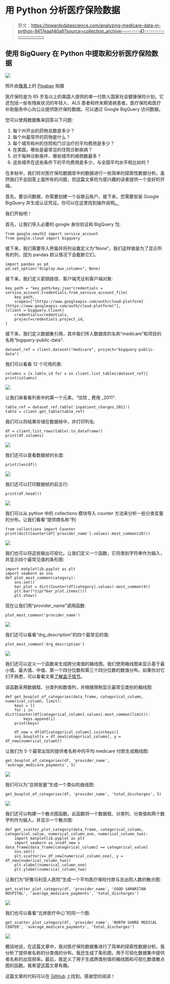 # 用 Python 分析医疗保险数据

> 原文：<https://towardsdatascience.com/analyzing-medicare-data-in-python-9417eaa140a6?source=collection_archive---------41----------------------->

## 使用 BigQuery 在 Python 中提取和分析医疗保险数据

![](img/9db53da8b3629319d55f19b577d1d742.png)

照片由[像素](https://www.pexels.com/photo/20-mg-label-blister-pack-208512/)上的 [Pixabay](https://www.pexels.com/@pixabay) 拍摄

医疗保险是为 65 岁及以上的美国人提供的单一付款人国家社会健康保险计划。它还包括一些有残疾状况的年轻人、ALS 患者和终末期肾病患者。医疗保险和医疗补助服务中心向公众提供医疗保险数据。可以通过 Google BigQuery 访问数据。

您可以使用数据集来回答以下问题:

1.  每个州开出的药物总数是多少？
2.  每个州最常开的药物是什么？
3.  每个城市和州的住院和门诊治疗的平均费用是多少？
4.  在美国，哪些是最常见的住院诊断疾病？
5.  对于每种诊断条件，哪些城市的病例数最多？
6.  这些城市在这些条件下的平均费用是多少，与全国平均水平相比如何？

在本帖中，我们将对医疗保险数据库中的数据进行一些简单的探索性数据分析。虽然我们不会回答上面所有的问题，但这篇文章将为感兴趣的读者提供一个良好的开端。

首先，要访问数据，你需要创建一个谷歌云账户。接下来，您需要安装 Google BigQuery 并生成认证凭证。你可以在这里找到操作说明[。](https://cloud.google.com/bigquery/docs/bigquery-storage-python-pandas)

我们开始吧！

首先，让我们导入必要的 google 身份验证和 BigQuery 包:

```
from google.oauth2 import service_account
from google.cloud import bigquery
```

接下来，我们需要导入熊猫并将列设置定义为“None”。我们这样做是为了显示所有的列，因为 pandas 默认情况下会截断它们。

```
import pandas as pd
pd.set_option("display.max_columns", None)
```

接下来，我们定义密钥路径、客户端凭证和客户端对象:

```
key_path = "key_path/key.json"credentials = service_account.Credentials.from_service_account_file(
    key_path,
    scopes=["[https://www.googleapis.com/auth/cloud-platform](https://www.googleapis.com/auth/cloud-platform)"],
)client = bigquery.Client(
    credentials=credentials,
    project=credentials.project_id,
)
```

接下来，我们定义数据集引用，其中我们传入数据库的名称“medicare”和项目的名称“bigquery-public-data”:

```
dataset_ref = client.dataset("medicare", project="bigquery-public-data")
```

我们可以看看 12 个可用的表:

```
columns = [x.table_id for x in client.list_tables(dataset_ref)]
print(columns)
```

![](img/edb422186da6b84093b3acce0f94d52e.png)

让我们来看看列表中的第一个元素，“住院 _ 费用 _2011”:

```
table_ref = dataset_ref.table('inpatient_charges_2011')
table = client.get_table(table_ref)
```

我们可以将结果存储在数据帧中，并打印列名:

```
df = client.list_rows(table).to_dataframe()
print(df.columns)
```

![](img/37f43e47382e8396b8fe1d9aca72d0c4.png)

我们还可以查看数据帧的长度:

```
print(len(df))
```

![](img/2e9fcf1816434712b71b6e8083a3f2c7.png)

我们还可以打印数据帧的前五行:

```
print(df.head())
```

![](img/a589476d3a65ae79b7581d29c09eb04e.png)

我们可以从 python 中的 collections 模块导入 counter 方法来分析一些分类变量的分布。让我们看看“提供商名称”列:

```
from collections import Counter
print(dict(Counter(df['provider_name'].values).most_common(20)))
```

![](img/fb08538695591fed79a916b3bdcd497f.png)

我们也可以将这些输出可视化。让我们定义一个函数，它将类别字符串作为输入，并显示四个最常见值的条形图:

```
import matplotlib.pyplot as plt
import seaborn as sns
def plot_most_common(category):
    sns.set()
    bar_plot = dict(Counter(df[category].values).most_common(4))
    plt.bar(*zip(*bar_plot.items()))
    plt.show()
```

现在让我们用“provider_name”调用函数:

```
plot_most_common('provider_name')
```

![](img/ea807a6b09a11ced5dc799f42c08db06.png)

我们还可以看看“drg_description”的四个最常见的值:

```
plot_most_common('drg_description')
```

![](img/a7b6e884592520bb42d5b1d92a58f172.png)

我们还可以定义一个函数来生成跨分类值的箱线图。我们使用箱线图来显示基于最小值、最大值、中值、第一个四分位数和第三个四分位数的数值分布。如果你对它们不熟悉，可以看看文章[了解盒子情节](/understanding-boxplots-5e2df7bcbd51)。

该函数采用数据框、分类列和数值列，并根据限制显示最常见类别的箱线图:

```
def get_boxplot_of_categories(data_frame, categorical_column, numerical_column, limit):
    keys = []
    for i in dict(Counter(df[categorical_column].values).most_common(limit)):
        keys.append(i)
    print(keys)

    df_new = df[df[categorical_column].isin(keys)]
    sns.boxplot(x = df_new[categorical_column], y = df_new[numerical_column])
```

让我们为 5 个最常出现的提供者名称中的平均 medicare 付款生成箱线图:

```
get_boxplot_of_categories(df, 'provider_name', 'average_medicare_payments', 5)
```

![](img/876e3a46676fe38f05a0b95b3015368e.png)

我们可以为“总排放量”生成一个类似的曲线图:

```
get_boxplot_of_categories(df, 'provider_name', 'total_discharges', 5)
```

![](img/154ca6f3da219942cf2b46d70278704d.png)

我们还可以构建一个散点图函数。此函数将一个数据框、分类列、分类值和两个数字列作为输入，并显示一个散点图:

```
def get_scatter_plot_category(data_frame, categorical_column, categorical_value, numerical_column_one, numerical_column_two):
    import matplotlib.pyplot as plt
    import seaborn as snsdf_new = data_frame[data_frame[categorical_column] == categorical_value]
    sns.set()
    plt.scatter(x= df_new[numerical_column_one], y = df_new[numerical_column_two])
    plt.xlabel(numerical_column_one)
    plt.ylabel(numerical_column_two)
```

让我们为“好撒马利亚人医院”生成一个平均医疗保险付款与总出院人数的散点图:

```
get_scatter_plot_category(df, 'provider_name', 'GOOD SAMARITAN HOSPITAL', 'average_medicare_payments', 'total_discharges')
```

![](img/21ffe467751d5d0861efbffe02dc6e31.png)

我们也可以看看“北岸医疗中心”的同一个图:

```
get_scatter_plot_category(df, 'provider_name', 'NORTH SHORE MEDICAL CENTER', 'average_medicare_payments', 'total_discharges')
```

![](img/b15aeac6cfc661ad427cd53c1bf361b0.png)

概括地说，在这篇文章中，我对医疗保险数据集进行了简单的探索性数据分析。我分析了提供者名称的分类值的分布。我还生成了条形图，用于可视化数据集中提供者名称的出现频率。最后，我定义了用于生成跨类别值的箱线图和可视化数值散点图的函数。我希望这篇文章有趣。

这篇文章的代码可以在 [GitHub](https://github.com/spierre91/medium_code) 上找到。感谢您的阅读！
